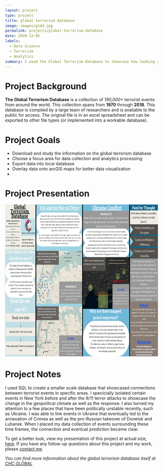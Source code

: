 ```yaml
---
layout: project
type: project
title: global terrorism database
image: images/gtdd.jpg
permalink: projects/global-terrorism-database
date: 2020-12-05
labels:
  - Data Science
  - Terrorism
  - Analytics
summary: I used the Global Terrorism Database to showcase how looking at data points from the past, could help to predict the future. 
---
```

# Project Background
**The Global Terrorism Database** is a collection of *190,000+* terrorist events from around the world. This collection spans from **1970** through **2018**. 
This database is compiled by a large team of researchers and is available to the public for access. The original file is in an excel spreadsheet and can be exported to other file types (or implemented into a workable database). 

# Project Goals 
- Download and study the information on the global terrorism database
- Choose a focus area for data collection and analytics processing
- Export data into local database
- Overlay data onto arcGIS maps for better data visualization
- 
# Project Presentation
<div style="text-align:center"><img src="/images/gtdscreen.png" alt="HTML5 Icon" width="900" height="500"></div>

# Project Notes
I used SQL to create a smaller scale database that showcased connections between terrorist events in specific areas. 
I specicially isolated certain events in New York before and after the 9/11 terror attacks to showcase the change in the geopolitcal climate as well as the response. I also turned my attention to a few places that have been politically unstable recently, such as Ukraine. I was able to link events in Ukraine that eventually led to the annexation of Crimea as well as the pro-Russian takeover of Donetsk and Luhansk. When I placed my data collection of events surrounding these time frames, the connection and eventual prediction became clear. 

To get a better look, view my presentation of this project at actual size, [here](https://drive.google.com/file/d/1rQmhqor-qMBLQ_hR1wb3AfW43jC7WVvo/view?usp=sharing). 
If you have any follow-up questions about this project and my work, please [contact me](mailto:nkimoto@hawaii.edu).

 
*You can find more information about the global terrorism database itself at [CHC GLOBAL](https://start.umd.edu/gtd/)*
